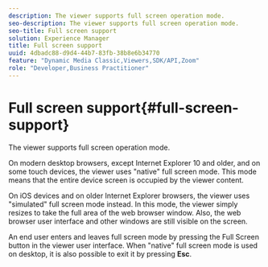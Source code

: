 ```yaml
---
description: The viewer supports full screen operation mode.
seo-description: The viewer supports full screen operation mode.
seo-title: Full screen support
solution: Experience Manager
title: Full screen support
uuid: 4dbadc88-d9d4-44b7-83fb-38b8e6b34770
feature: "Dynamic Media Classic,Viewers,SDK/API,Zoom"
role: "Developer,Business Practitioner"
---
```


# Full screen support{#full-screen-support}

The viewer supports full screen operation mode.

On modern desktop browsers, except Internet Explorer 10 and older, and on some touch devices, the viewer uses "native" full screen mode. This mode means that the entire device screen is occupied by the viewer content.

On iOS devices and on older Internet Explorer browsers, the viewer uses "simulated" full screen mode instead. In this mode, the viewer simply resizes to take the full area of the web browser window. Also, the web browser user interface and other windows are still visible on the screen.

An end user enters and leaves full screen mode by pressing the Full Screen button in the viewer user interface. When "native" full screen mode is used on desktop, it is also possible to exit it by pressing **Esc**. 
